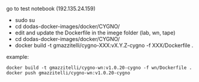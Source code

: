 go to test notebook (192.135.24.159)
  - sudo su
  - cd dodas-docker-images/docker/CYGNO/
  - edit and update the Dockerfile in the imege folder (lab, wn, tape)
  - cd dodas-docker-images/docker/CYGNO/
  - docker build -t gmazzitelli/cygno-XXX:vX.Y.Z-cygno -f XXX/Dockerfile .

example:
```
docker build -t gmazzitelli/cygno-wn:v1.0.20-cygno -f wn/Dockerfile .
docker push gmazzitelli/cygno-wn:v1.0.20-cygno
```
